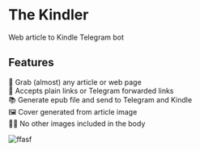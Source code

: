 # The Kindler
Web article to Kindle Telegram bot

## Features
🤚 Grab (almost) any article or web page  
🔗 Accepts plain links or Telegram forwarded links  
📚 Generate epub file and send to Telegram and Kindle  
🖼 Cover generated from article image  
🤷‍♂️ No other images included in the body  

![ffasf](https://github.com/Unknowing9428/The-Kindler/assets/144300469/2bbffad3-de52-45f9-b1c6-5b9e3219e99d)
